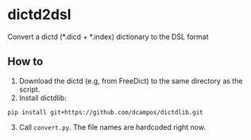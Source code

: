 # dictd2dsl

Convert a dictd (*.dicd + *.index) dictionary to the DSL format

## How to

1. Download the dictd (e.g, from FreeDict) to the same directory as the script.
2. Install dictdlib:

```
pip install git+https://github.com/dcampos/dictdlib.git
```
3. Call `convert.py`. The file names are hardcoded right now.

